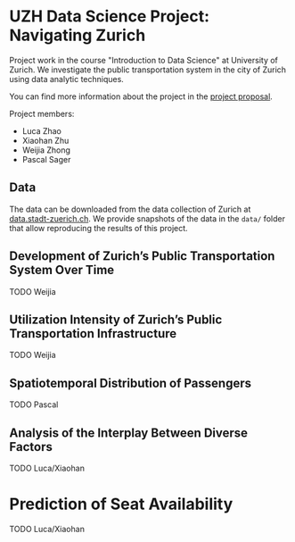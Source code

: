 # UZH Data Science Project: Navigating Zurich
Project work in the course "Introduction to Data Science" at University of Zurich.
We investigate the public transportation system in the city of Zurich using data analytic techniques.

You can find more information about the project in the [project proposal](./docs/static/pdfs/Project%20Proposal%20-%20Navigating%20Zurich.pdf).

Project members:

- Luca Zhao
- Xiaohan Zhu
- Weijia Zhong
- Pascal Sager

## Data

The data can be downloaded from the data collection of Zurich at [data.stadt-zuerich.ch](https://data.stadt-zuerich.ch/dataset/vbz_fahrgastzahlen_ogd).
We provide snapshots of the data in the `data/` folder that allow reproducing the results of this project.

## Development of Zurich’s Public Transportation System Over Time


TODO Weijia


## Utilization Intensity of Zurich’s Public Transportation Infrastructure

TODO Weijia

## Spatiotemporal Distribution of Passengers

TODO Pascal

## Analysis of the Interplay Between Diverse Factors

TODO Luca/Xiaohan

# Prediction of Seat Availability

TODO Luca/Xiaohan
